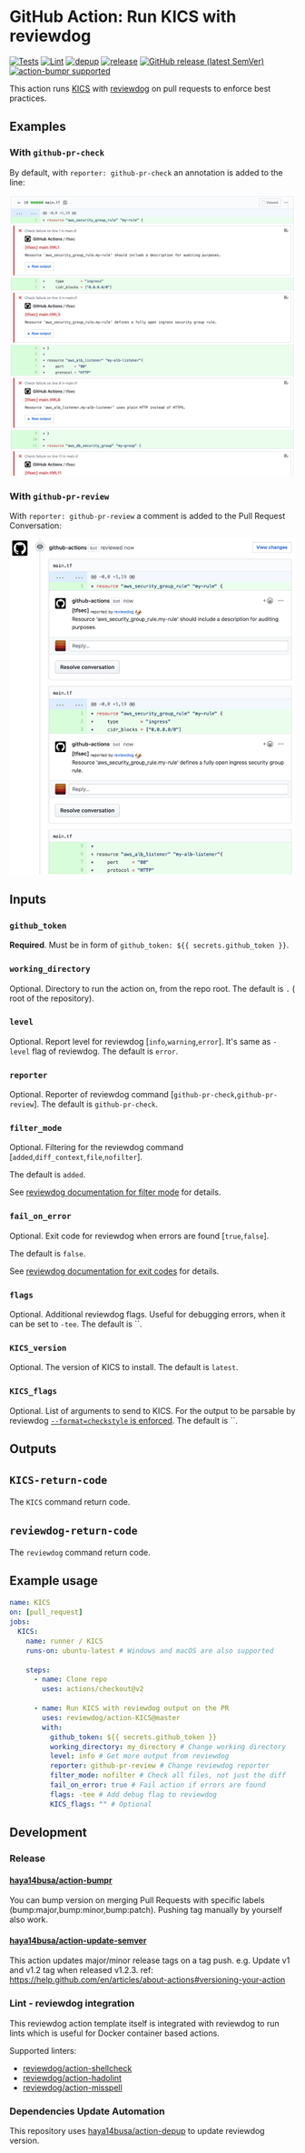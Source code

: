 # GitHub Action: Run KICS with reviewdog

[![Tests](https://github.com/reviewdog/action-KICS/workflows/Tests/badge.svg)](https://github.com/reviewdog/action-KICS/actions?query=workflow%3ATests)
[![Lint](https://github.com/reviewdog/action-KICS/workflows/Lint/badge.svg)](https://github.com/reviewdog/action-KICS/actions?query=workflow%Lint)
[![depup](https://github.com/reviewdog/action-KICS/workflows/depup/badge.svg)](https://github.com/reviewdog/action-KICS/actions?query=workflow%3Adepup)
[![release](https://github.com/reviewdog/action-KICS/workflows/release/badge.svg)](https://github.com/reviewdog/action-KICS/actions?query=workflow%3Arelease)
[![GitHub release (latest SemVer)](https://img.shields.io/github/v/release/reviewdog/action-KICS?logo=github&sort=semver)](https://github.com/reviewdog/action-KICS/releases)
[![action-bumpr supported](https://img.shields.io/badge/bumpr-supported-ff69b4?logo=github&link=https://github.com/haya14busa/action-bumpr)](https://github.com/haya14busa/action-bumpr)

This action runs [KICS](https://github.com/liamg/KICS) with
[reviewdog](https://github.com/reviewdog/reviewdog) on pull requests
to enforce best practices.

## Examples

### With `github-pr-check`

By default, with `reporter: github-pr-check` an annotation is added to
the line:

![Example comment made by the action, with github-pr-check](./example-github-pr-check.png)

### With `github-pr-review`

With `reporter: github-pr-review` a comment is added to
the Pull Request Conversation:

![Example comment made by the action, with github-pr-review](./example-github-pr-review.png)

## Inputs

### `github_token`

**Required**. Must be in form of `github_token: ${{ secrets.github_token }}`.

### `working_directory`

Optional. Directory to run the action on, from the repo root.
The default is `.` ( root of the repository).

### `level`

Optional. Report level for reviewdog [`info`,`warning`,`error`].
It's same as `-level` flag of reviewdog.
The default is `error`.

### `reporter`

Optional. Reporter of reviewdog command [`github-pr-check`,`github-pr-review`].
The default is `github-pr-check`.

### `filter_mode`

Optional. Filtering for the reviewdog command [`added`,`diff_context`,`file`,`nofilter`].

The default is `added`.

See [reviewdog documentation for filter mode](https://github.com/reviewdog/reviewdog/tree/master#filter-mode) for details.

### `fail_on_error`

Optional. Exit code for reviewdog when errors are found [`true`,`false`].

The default is `false`.

See [reviewdog documentation for exit codes](https://github.com/reviewdog/reviewdog/tree/master#exit-codes) for details.

### `flags`

Optional. Additional reviewdog flags. Useful for debugging errors, when it can be set to `-tee`.
The default is ``.

### `KICS_version`

Optional. The version of KICS to install.
The default is `latest`.

### `KICS_flags`

Optional. List of arguments to send to KICS.
For the output to be parsable by reviewdog [`--format=checkstyle` is enforced](./entrypoint.sh).
The default is ``.

## Outputs

## `KICS-return-code`

The `KICS` command return code.

## `reviewdog-return-code`

The `reviewdog` command return code.

## Example usage

```yml
name: KICS
on: [pull_request]
jobs:
  KICS:
    name: runner / KICS
    runs-on: ubuntu-latest # Windows and macOS are also supported

    steps:
      - name: Clone repo
        uses: actions/checkout@v2

      - name: Run KICS with reviewdog output on the PR
        uses: reviewdog/action-KICS@master
        with:
          github_token: ${{ secrets.github_token }}
          working_directory: my_directory # Change working directory
          level: info # Get more output from reviewdog
          reporter: github-pr-review # Change reviewdog reporter
          filter_mode: nofilter # Check all files, not just the diff
          fail_on_error: true # Fail action if errors are found
          flags: -tee # Add debug flag to reviewdog
          KICS_flags: "" # Optional
```

## Development

### Release

#### [haya14busa/action-bumpr](https://github.com/haya14busa/action-bumpr)

You can bump version on merging Pull Requests with specific labels (bump:major,bump:minor,bump:patch).
Pushing tag manually by yourself also work.

#### [haya14busa/action-update-semver](https://github.com/haya14busa/action-update-semver)

This action updates major/minor release tags on a tag push. e.g. Update v1 and v1.2 tag when released v1.2.3.
ref: <https://help.github.com/en/articles/about-actions#versioning-your-action>

### Lint - reviewdog integration

This reviewdog action template itself is integrated with reviewdog to run lints
which is useful for Docker container based actions.

Supported linters:

- [reviewdog/action-shellcheck](https://github.com/reviewdog/action-shellcheck)
- [reviewdog/action-hadolint](https://github.com/reviewdog/action-hadolint)
- [reviewdog/action-misspell](https://github.com/reviewdog/action-misspell)

### Dependencies Update Automation

This repository uses [haya14busa/action-depup](https://github.com/haya14busa/action-depup) to update
reviewdog version.
